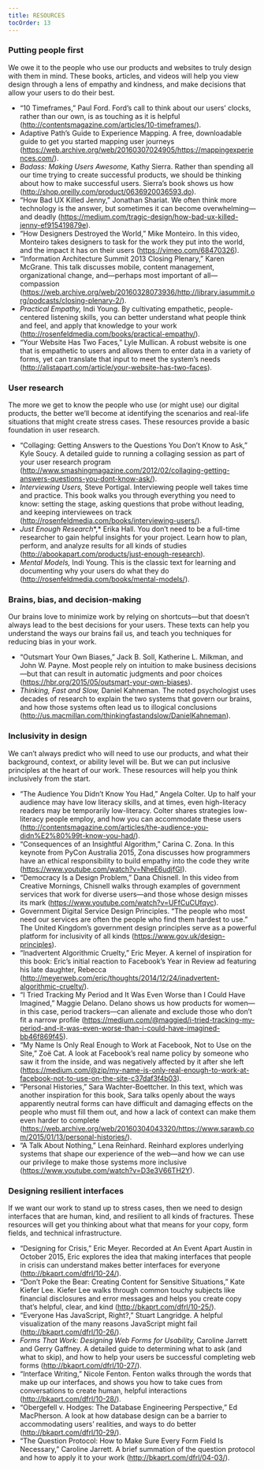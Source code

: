 ```yaml
---
title: RESOURCES
tocOrder: 13
---
```

### Putting people first

We owe it to the people who use our products and websites to truly design with them in mind. These books, articles, and videos will help you view design through a lens of empathy and kindness, and make decisions that allow your users to do their best.

* “10 Timeframes,” Paul Ford. Ford’s call to think about our users’ clocks, rather than our own, is as touching as it is helpful (<http://contentsmagazine.com/articles/10-timeframes/>).
* Adaptive Path’s Guide to Experience Mapping. A free, downloadable guide to get you started mapping user journeys (<https://web.archive.org/web/20160307024905/https://mappingexperiences.com/>).
* *Badass: Making Users Awesome,* Kathy Sierra. Rather than spending all our time trying to create successful products, we should be thinking about how to make successful users. Sierra’s book shows us how (<http://shop.oreilly.com/product/0636920036593.do>).
* “How Bad UX Killed Jenny,” Jonathan Shariat. We often think more technology is the answer, but sometimes it can become overwhelming—and deadly (<https://medium.com/tragic-design/how-bad-ux-killed-jenny-ef915419879e>).
* “How Designers Destroyed the World,” Mike Monteiro. In this video, Monteiro takes designers to task for the work they put into the world, and the impact it has on their users (<https://vimeo.com/68470326>).
* “Information Architecture Summit 2013 Closing Plenary,” Karen McGrane. This talk discusses mobile, content management, organizational change, and—perhaps most important of all—compassion (<https://web.archive.org/web/20160328073936/http://library.iasummit.org/podcasts/closing-plenary-2/>).
* *Practical Empathy,* Indi Young. By cultivating empathetic, people-centered listening skills, you can better understand what people think and feel, and apply that knowledge to your work (<http://rosenfeldmedia.com/books/practical-empathy/>).
* “Your Website Has Two Faces,” Lyle Mullican. A robust website is one that is empathetic to users and allows them to enter data in a variety of forms, yet can translate that input to meet the system’s needs (<http://alistapart.com/article/your-website-has-two-faces>).

### User research

The more we get to know the people who use (or might use) our digital products, the better we’ll become at identifying the scenarios and real-life situations that might create stress cases. These resources provide a basic foundation in user research.  

* “Collaging: Getting Answers to the Questions You Don’t Know to Ask,” Kyle Soucy. A detailed guide to running a collaging session as part of your user research program (<http://www.smashingmagazine.com/2012/02/collaging-getting-answers-questions-you-dont-know-ask/>).
* *Interviewing Users,* Steve Portigal. Interviewing people well takes time and practice. This book walks you through everything you need to know: setting the stage, asking questions that probe without leading, and keeping interviewees on track (<http://rosenfeldmedia.com/books/interviewing-users/>).
* *Just Enough Research**,* Erika Hall. You don’t need to be a full-time researcher to gain helpful insights for your project. Learn how to plan, perform, and analyze results for all kinds of studies (<http://abookapart.com/products/just-enough-research>).
* *Mental Models,* Indi Young. This is the classic text for learning and documenting why your users do what they do (<http://rosenfeldmedia.com/books/mental-models/>).

### Brains, bias, and decision-making

Our brains love to minimize work by relying on shortcuts—but that doesn’t always lead to the best decisions for your users. These texts can help you understand the ways our brains fail us, and teach you techniques for reducing bias in your work.

* “Outsmart Your Own Biases,” Jack B. Soll, Katherine L. Milkman, and John W. Payne. Most people rely on intuition to make business decisions—but that can result in automatic judgments and poor choices (<https://hbr.org/2015/05/outsmart-your-own-biases>).
* *Thinking, Fast and Slow,* Daniel Kahneman. The noted psychologist uses decades of research to explain the two systems that govern our brains, and how those systems often lead us to illogical conclusions (<http://us.macmillan.com/thinkingfastandslow/DanielKahneman>).

### Inclusivity in design

We can’t always predict who will need to use our products, and what their background, context, or ability level will be. But we can put inclusive principles at the heart of our work. These resources will help you think inclusively from the start.

* “The Audience You Didn’t Know You Had,” Angela Colter. Up to half your audience may have low literacy skills, and at times, even high-literacy readers may be temporarily low-literacy. Colter shares strategies low-literacy people employ, and how you can accommodate these users (<http://contentsmagazine.com/articles/the-audience-you-didn%E2%80%99t-know-you-had/>).
* “Consequences of an Insightful Algorithm,” Carina C. Zona. In this keynote from PyCon Australia 2015, Zona discusses how programmers have an ethical responsibility to build empathy into the code they write (<https://www.youtube.com/watch?v=NheE6udjfGI>).
* “Democracy Is a Design Problem,” Dana Chisnell. In this video from Creative Mornings, Chisnell walks through examples of government services that work for diverse users—and those whose design misses its mark (<https://www.youtube.com/watch?v=UFfCuCUfqyc>).
* Government Digital Service Design Principles. “The people who most need our services are often the people who find them hardest to use.” The United Kingdom’s government design principles serve as a powerful platform for inclusivity of all kinds (<https://www.gov.uk/design-principles>).
* “Inadvertent Algorithmic Cruelty,” Eric Meyer. A kernel of inspiration for this book: Eric’s initial reaction to Facebook’s Year in Review ad featuring his late daughter, Rebecca (<http://meyerweb.com/eric/thoughts/2014/12/24/inadvertent-algorithmic-cruelty/>).
* “I Tried Tracking My Period and It Was Even Worse than I Could Have Imagined,” Maggie Delano. Delano shows us how products for women—in this case, period trackers—can alienate and exclude those who don’t fit a narrow profile (<https://medium.com/@maggied/i-tried-tracking-my-period-and-it-was-even-worse-than-i-could-have-imagined-bb46f869f45>).
* “My Name Is Only Real Enough to Work at Facebook, Not to Use on the Site,” Zoë Cat. A look at Facebook’s real name policy by someone who saw it from the inside, and was negatively affected by it after she left (<https://medium.com/@zip/my-name-is-only-real-enough-to-work-at-facebook-not-to-use-on-the-site-c37daf3f4b03>).
* “Personal Histories,” Sara Wachter-Boettcher. In this text, which was another inspiration for this book, Sara talks openly about the ways apparently neutral forms can have difficult and damaging effects on the people who must fill them out, and how a lack of context can make them even harder to complete (<https://web.archive.org/web/20160304043320/https://www.sarawb.com/2015/01/13/personal-histories/>).
* “A Talk About Nothing,” Lena Reinhard. Reinhard explores underlying systems that shape our experience of the web—and how we can use our privilege to make those systems more inclusive (<https://www.youtube.com/watch?v=D3e3V66TH2Y>).

### Designing resilient interfaces

If we want our work to stand up to stress cases, then we need to design interfaces that are human, kind, and resilient to all kinds of fractures. These resources will get you thinking about what that means for your copy, form fields, and technical infrastructure.   

* “Designing for Crisis,” Eric Meyer. Recorded at An Event Apart Austin in October 2015, Eric explores the idea that making interfaces that people in crisis can understand makes better interfaces for everyone (<http://bkaprt.com/dfrl/10-24/>).
* “Don’t Poke the Bear: Creating Content for Sensitive Situations,” Kate Kiefer Lee. Kiefer Lee walks through common touchy subjects like financial disclosures and error messages and helps you create copy that’s helpful, clear, and kind (<http://bkaprt.com/dfrl/10-25/>).
* “Everyone Has JavaScript, Right?,” Stuart Langridge. A helpful visualization of the many reasons JavaScript might fail (<http://bkaprt.com/dfrl/10-26/>).
* *Forms That Work: Designing Web Forms for Usability,* Caroline Jarrett and Gerry Gaffney. A detailed guide to determining what to ask (and what to skip), and how to help your users be successful completing web forms (<http://bkaprt.com/dfrl/10-27/>).
* “Interface Writing,” Nicole Fenton. Fenton walks through the words that make up our interfaces, and shows you how to take cues from conversations to create human, helpful interactions (<http://bkaprt.com/dfrl/10-28/>).  
* “Obergefell v. Hodges: The Database Engineering Perspective,” Ed MacPherson. A look at how database design can be a barrier to accommodating users’ realities, and ways to do better (<http://bkaprt.com/dfrl/10-29/>).
* “The Question Protocol: How to Make Sure Every Form Field Is Necessary,” Caroline Jarrett. A brief summation of the question protocol and how to apply it to your work (<http://bkaprt.com/dfrl/04-03/>).

